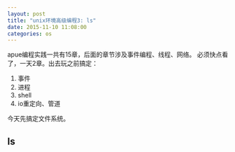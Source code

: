 ```yaml
---
layout: post
title: "unix环境高级编程3: ls"
date: 2015-11-10 11:08:00
categories: os
---
```


apue编程实践一共有15章，后面的章节涉及事件编程、线程、网络。
必须快点看了，一天2章。出去玩之前搞定：

1. 事件
2. 进程
3. shell
4. io重定向、管道

今天先搞定文件系统。

## ls 
